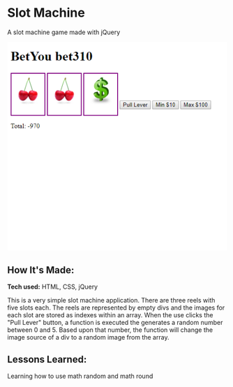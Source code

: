 # Slot Machine
A slot machine game made with jQuery

![alt tag](./screenshoot.png)

## How It's Made:

**Tech used:** HTML, CSS, jQuery

This is a very simple slot machine application. There are three reels with five slots each. The reels are represented by empty divs and the images for each slot are stored as indexes within an array. When the use clicks the "Pull Lever" button, a function is executed the generates a random number between 0 and 5. Based upon that number, the function will change the image source of a div to a random image from the array.

<!-- ## Optimizations
Refactor CSS -->

## Lessons Learned:
Learning how to use math random and math round



<!-- **Wu Tang Name Generator:** https://tariqnaziri.github.io/wu-tang-name-generator/

**Voicebox:** https://tariqnaziri.github.io/voicebox/

**Coffee Shop** https://github.com/tariqnaziri/coffee-shop -->

